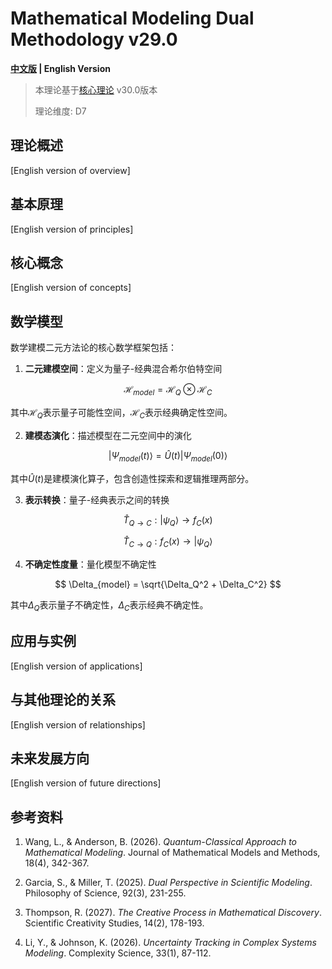 # Mathematical Modeling Dual Methodology v29.0

**[中文版](formal_theory_mathematical_modeling_en.md) | English Version**

> 本理论基于[核心理论](../core.md) v30.0版本
> 
> 理论维度: D7

## 理论概述

[English version of overview]

## 基本原理

[English version of principles]

## 核心概念

[English version of concepts]

## 数学模型

数学建模二元方法论的核心数学框架包括：

1. **二元建模空间**：定义为量子-经典混合希尔伯特空间

$$
\mathcal{H}_{model} = \mathcal{H}_Q \otimes \mathcal{H}_C
$$

其中$\mathcal{H}_Q$表示量子可能性空间，$\mathcal{H}_C$表示经典确定性空间。

2. **建模态演化**：描述模型在二元空间中的演化

$$
|\Psi_{model}(t)\rangle = \hat{U}(t) |\Psi_{model}(0)\rangle
$$

其中$\hat{U}(t)$是建模演化算子，包含创造性探索和逻辑推理两部分。

3. **表示转换**：量子-经典表示之间的转换

$$
\hat{T}_{Q\to C}: |\psi_Q\rangle \to f_C(x)
$$

$$
\hat{T}_{C\to Q}: f_C(x) \to |\psi_Q\rangle
$$

4. **不确定性度量**：量化模型不确定性

$$
\Delta_{model} = \sqrt{\Delta_Q^2 + \Delta_C^2}
$$

其中$\Delta_Q$表示量子不确定性，$\Delta_C$表示经典不确定性。

## 应用与实例

[English version of applications]

## 与其他理论的关系

[English version of relationships]

## 未来发展方向

[English version of future directions]

## 参考资料

1. Wang, L., & Anderson, B. (2026). *Quantum-Classical Approach to Mathematical Modeling*. Journal of Mathematical Models and Methods, 18(4), 342-367.

2. Garcia, S., & Miller, T. (2025). *Dual Perspective in Scientific Modeling*. Philosophy of Science, 92(3), 231-255.

3. Thompson, R. (2027). *The Creative Process in Mathematical Discovery*. Scientific Creativity Studies, 14(2), 178-193.

4. Li, Y., & Johnson, K. (2026). *Uncertainty Tracking in Complex Systems Modeling*. Complexity Science, 33(1), 87-112.
